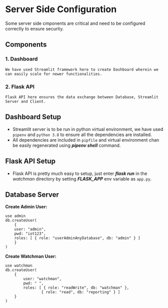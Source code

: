 # Server Side Configuration

Some server side cmponents are critical and need to be configured correctly to ensure security.

## Components

### **1. Dashboard**

    We have used Streamlit framework here to create Dashboard wherein we can easily scale for newer functionalities. 

### **2. Flask API**

    Flask API here ensures the data exchange between Database, Streamlit Server and Client.

## Dashboard Setup

* Streamlit server is to be run in python virtual environment, we have used `pipenv` and `python 3.8` to ensure all the dependencies are installed.
* All dependencies are included in `pipfile` and virtual environment chan be easily regenerated using **_pipenv shell_** command.

## Flask API Setup

* Flask API is pretty much easy to setup, just enter **_flask run_** in the _watchman_ directory by setting **_FLASK_APP_** env variable as `app.py`.

## Database Server

**Create Admin User:**

    use admin
    db.createUser(
        {
        user: "admin",
        pwd: "iot123",
        roles: [ { role: "userAdminAnyDatabase", db: "admin" } ]
        }
    )

**Create Watchman User:**

    use watchman
    db.createUser(
        {
            user: "watchman",
            pwd: " ",
            roles: [ { role: "readWrite", db: "watchman" },
                    { role: "read", db: "reporting" } ]
        }
    )
